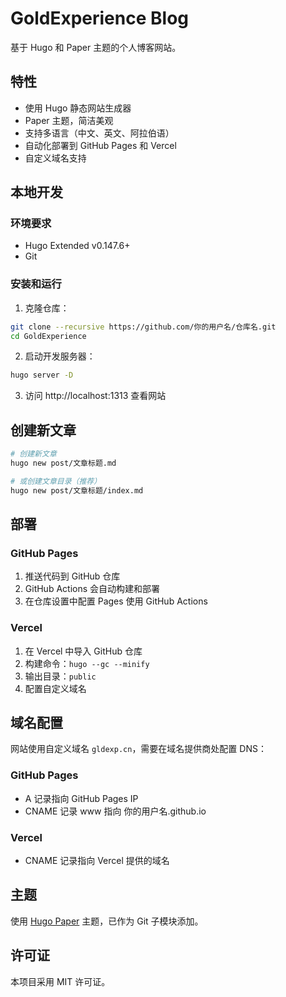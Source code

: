 # GoldExperience Blog

基于 Hugo 和 Paper 主题的个人博客网站。

## 特性

- 使用 Hugo 静态网站生成器
- Paper 主题，简洁美观
- 支持多语言（中文、英文、阿拉伯语）
- 自动化部署到 GitHub Pages 和 Vercel
- 自定义域名支持

## 本地开发

### 环境要求

- Hugo Extended v0.147.6+
- Git

### 安装和运行

1. 克隆仓库：
```bash
git clone --recursive https://github.com/你的用户名/仓库名.git
cd GoldExperience
```

2. 启动开发服务器：
```bash
hugo server -D
```

3. 访问 http://localhost:1313 查看网站

## 创建新文章

```bash
# 创建新文章
hugo new post/文章标题.md

# 或创建文章目录（推荐）
hugo new post/文章标题/index.md
```

## 部署

### GitHub Pages

1. 推送代码到 GitHub 仓库
2. GitHub Actions 会自动构建和部署
3. 在仓库设置中配置 Pages 使用 GitHub Actions

### Vercel

1. 在 Vercel 中导入 GitHub 仓库
2. 构建命令：`hugo --gc --minify`
3. 输出目录：`public`
4. 配置自定义域名

## 域名配置

网站使用自定义域名 `gldexp.cn`，需要在域名提供商处配置 DNS：

### GitHub Pages
- A 记录指向 GitHub Pages IP
- CNAME 记录 www 指向 你的用户名.github.io

### Vercel
- CNAME 记录指向 Vercel 提供的域名

## 主题

使用 [Hugo Paper](https://github.com/nanxiaobei/hugo-paper) 主题，已作为 Git 子模块添加。

## 许可证

本项目采用 MIT 许可证。